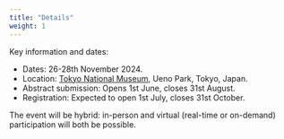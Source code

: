 ```yaml
---
title: "Details"
weight: 1
---
```


Key information and dates:
- Dates: 26-28th November 2024.
- Location: [Tokyo National Museum](https://www.tnm.jp/?lang=en), Ueno Park, Tokyo, Japan.
- Abstract submission: Opens 1st June, closes 31st August.
- Registration: Expected to open 1st July, closes 31st October.

The event will be
hybrid: in-person and virtual (real-time or on-demand) participation will both be possible.

